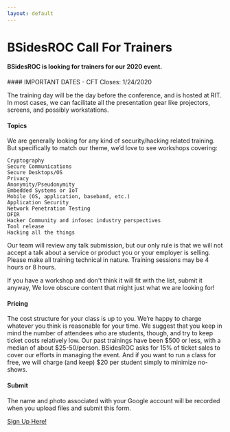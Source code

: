 ```yaml
---
layout: default
---
```

<div class="mb-3"><h1>BSidesROC Call For Trainers</h1></div>

#### BSidesROC is looking for trainers for our 2020 event. 
<p></p>
#### IMPORTANT DATES
  - CFT Closes: 1/24/2020
  
The training day will be the day before the conference, and is hosted at RIT. In most cases, we can facilitate all the presentation gear like projectors, screens, and possibly workstations.

#### Topics

We are generally looking for any kind of security/hacking related training. But specifically to match our theme, we’d love to see workshops covering:

    Cryptography
    Secure Communications
    Secure Desktops/OS
    Privacy
    Anonymity/Pseudonymity
    Embedded Systems or IoT
    Mobile (OS, application, baseband, etc.)
    Application Security
    Network Penetration Testing
    DFIR
    Hacker Community and infosec industry perspectives
    Tool release
    Hacking all the things

Our team will review any talk submission, but our only rule is that we will not accept a talk about a service or product you or your employer is selling.  Please make all training technical in nature.  Training sessions may be 4 hours or 8 hours.

If you have a workshop and don't think it will fit with the list, submit it anyway, We love obscure content that might just what we are looking for!

#### Pricing

The cost structure for your class is up to you. We’re happy to charge whatever you think is reasonable for your time. We suggest that you keep in mind the number of attendees who are students, though, and try to keep ticket costs relatively low. Our past trainings have been $500 or less, with a median of about $25-50/person. BSidesROC asks for 15% of ticket sales to cover our efforts in managing the event. And if you want to run a class for free, we will charge (and keep) $20 per student simply to minimize no-shows.

#### Submit

The name and photo associated with your Google account will be recorded when you upload files and submit this form.

[Sign Up Here!](https://docs.google.com/forms/d/e/1FAIpQLSdxT92wMLK8Jt-r_WyMPPC6abBBioZcteRvqY5go-vAMsv35Q/viewform)
